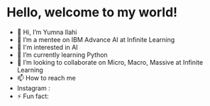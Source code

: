 # Hello, welcome to my world!

- 👋 Hi, I’m Yumna Ilahi
- 👋 I’m a mentee on IBM Advance AI at Infinite Learning
- 👀 I'm interested in AI
- 🌱 I’m currently learning Python
- 💞️ I’m looking to collaborate on Micro, Macro, Massive at Infinite Learning
- 📫 How to reach me
- Instagram  : 
- ⚡ Fun fact: 

<!---
Yumnailahi04/Yumnailahi04 is a ✨ special ✨ repository because its `README.md` (this file) appears on your GitHub profile.
You can click the Preview link to take a look at your changes.
--->
